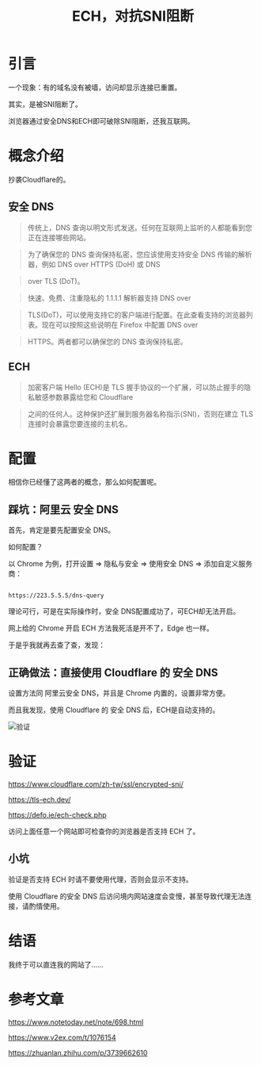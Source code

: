﻿---
published: 2025-08-08T17:07:00.000Z
title: ECH，对抗SNI阻断
slug: echduikangsnizuduan
description: 引言一个现象有的域名没有被墙，访问却显示连接已重置。其实，是
tags: [随笔]
featured: false
draft: false
excerpt: 引言一个现象有的域名没有被墙，访问却显示连接已重置。其实，是被SNI阻断了。浏览器通过安全DNS和ECH即可破除SNI阻断，还我互联网。概念介绍抄袭Cloudflare的。安全DNS传统上，DNS查询
---

# 引言

一个现象：有的域名没有被墙，访问却显示连接已重置。



其实，是被SNI阻断了。



浏览器通过安全DNS和ECH即可破除SNI阻断，还我互联网。



# 概念介绍

抄袭Cloudflare的。



## 安全 DNS



> 传统上，DNS 查询以明文形式发送。任何在互联网上监听的人都能看到您正在连接哪些网站。

> 

> 为了确保您的 DNS 查询保持私密，您应该使用支持安全 DNS 传输的解析器，例如 DNS over HTTPS (DoH) 或 DNS

> over TLS (DoT)。

> 

> 快速、免费、注重隐私的 1.1.1.1 解析器支持 DNS over

> TLS(DoT)，可以使用支持它的客户端进行配置。在此查看支持的浏览器列表。现在可以按照这些说明在 Firefox 中配置 DNS over

> HTTPS。两者都可以确保您的 DNS 查询保持私密。



## ECH



> 加密客户端 Hello (ECH)是 TLS 握手协议的一个扩展，可以防止握手的隐私敏感参数暴露给您和 Cloudflare

> 

> 之间的任何人。这种保护还扩展到服务器名称指示(SNI)，否则在建立 TLS 连接时会暴露您要连接的主机名。



# 配置

相信你已经懂了这两者的概念，那么如何配置呢。



## 踩坑：阿里云 安全 DNS

首先，肯定是要先配置安全 DNS。



如何配置？



以 Chrome 为例，打开设置 => 隐私与安全 => 使用安全 DNS => 添加自定义服务商：

```

https://223.5.5.5/dns-query

```



理论可行，可是在实际操作时，安全 DNS配置成功了，可ECH却无法开启。



网上给的 Chrome 开启 ECH 方法我死活是开不了，Edge 也一样。



于是乎我就再去查了查，发现：



## 正确做法：直接使用 Cloudflare 的 安全 DNS



设置方法同 阿里云安全 DNS，并且是 Chrome 内置的，设置非常方便。



而且我发现，使用 Cloudflare 的 安全 DNS 后，ECH是自动支持的。



![验证](https://blog.cll.tw/usr/uploads/2025/08/724064073.png)



# 验证

https://www.cloudflare.com/zh-tw/ssl/encrypted-sni/



https://tls-ech.dev/



https://defo.ie/ech-check.php



访问上面任意一个网站即可检查你的浏览器是否支持 ECH 了。



## 小坑

验证是否支持 ECH 时请不要使用代理，否则会显示不支持。



使用 Cloudflare 的安全 DNS 后访问境内网站速度会变慢，甚至导致代理无法连接，请酌情使用。



# 结语

我终于可以直连我的网站了......



# 参考文章

https://www.notetoday.net/note/698.html



https://www.v2ex.com/t/1076154



https://zhuanlan.zhihu.com/p/3739662610

